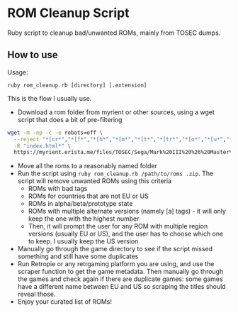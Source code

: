 # ROM Cleanup Script
Ruby script to cleanup bad/unwanted ROMs, mainly from TOSEC dumps.

## How to use

Usage:

```
ruby rom_cleanup.rb [directory] [.extension]
```

This is the flow I usually use.

- Download a rom folder from myrient or other sources, using a wget script that does a bit of pre-filtering

```bash
wget -m -np -c -e robots=off \
  --reject "*[cr*","*[f*","*[h*","*[m*","*[t*","*[tr*","*[o*","*[u*","*[v*","*[b*" \
  -R "index.html*" \
  https://myrient.erista.me/files/TOSEC/Sega/Mark%20III%20%26%20Master%20System/Games/
```

- Move all the roms to a reasonably named folder
- Run the script using `ruby rom_cleanup.rb /path/to/roms .zip`. The script will remove unwanted ROMs using this criteria
  - ROMs with bad tags 
  - ROMs for countries that are not EU or US
  - ROMs in alpha/beta/prototype state
  - ROMs with multiple alternate versions (namely [a] tags) - it will only keep the one with the highest number
  - Then, it will prompt the user for any ROM with multiple region versions (usually EU or US), and the user has to choose which one to keep. I usually keep the US version
- Manually go through the game directory to see if the script missed something and still have some duplicates
- Run Retropie or any retrgaming platform you are using, and use the scraper function to get the game metadata. Then manually go through the games and check again if there are duplicate games: some games have a different name between EU and US so scraping the titles should reveal those.
- Enjoy your curated list of ROMs!
